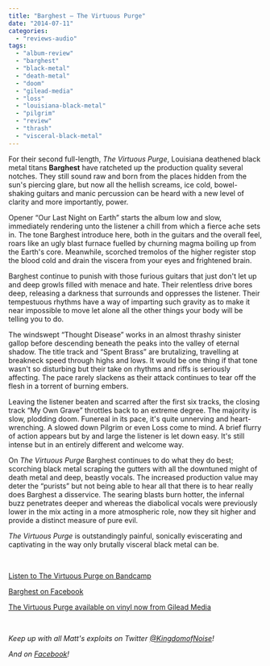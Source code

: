 ```yaml
---
title: "Barghest – The Virtuous Purge"
date: "2014-07-11"
categories: 
  - "reviews-audio"
tags: 
  - "album-review"
  - "barghest"
  - "black-metal"
  - "death-metal"
  - "doom"
  - "gilead-media"
  - "loss"
  - "louisiana-black-metal"
  - "pilgrim"
  - "review"
  - "thrash"
  - "visceral-black-metal"
---
```


For their second full-length, _The Virtuous Purge_, Louisiana deathened black metal titans **Barghest** have ratcheted up the production quality several notches. They still sound raw and born from the places hidden from the sun's piercing glare, but now all the hellish screams, ice cold, bowel-shaking guitars and manic percussion can be heard with a new level of clarity and more importantly, power.

Opener “Our Last Night on Earth” starts the album low and slow, immediately rendering unto the listener a chill from which a fierce ache sets in. The tone Barghest introduce here, both in the guitars and the overall feel, roars like an ugly blast furnace fuelled by churning magma boiling up from the Earth's core. Meanwhile, scorched tremolos of the higher register stop the blood cold and drain the viscera from your eyes and frightened brain.

Barghest continue to punish with those furious guitars that just don't let up and deep growls filled with menace and hate. Their relentless drive bores deep, releasing a darkness that surrounds and oppresses the listener. Their tempestuous rhythms have a way of imparting such gravity as to make it near impossible to move let alone all the other things your body will be telling you to do.

The windswept “Thought Disease” works in an almost thrashy sinister gallop before descending beneath the peaks into the valley of eternal shadow. The title track and “Spent Brass” are brutalizing, travelling at breakneck speed through highs and lows. It would be one thing if that tone wasn't so disturbing but their take on rhythms and riffs is seriously affecting. The pace rarely slackens as their attack continues to tear off the flesh in a torrent of burning embers.

Leaving the listener beaten and scarred after the first six tracks, the closing track “My Own Grave” throttles back to an extreme degree. The majority is slow, plodding doom. Funereal in its pace, it's quite unnerving and heart-wrenching. A slowed down Pilgrim or even Loss come to mind. A brief flurry of action appears but by and large the listener is let down easy. It's still intense but in an entirely different and welcome way.

On _The Virtuous Purge_ Barghest continues to do what they do best; scorching black metal scraping the gutters with all the downtuned might of death metal and deep, beastly vocals. The increased production value may deter the “purists” but not being able to hear all that there is to hear really does Barghest a disservice. The searing blasts burn hotter, the infernal buzz penetrates deeper and whereas the diabolical vocals were previously lower in the mix acting in a more atmospheric role, now they sit higher and provide a distinct measure of pure evil.

_The Virtuous Purge_ is outstandingly painful, sonically eviscerating and captivating in the way only brutally visceral black metal can be.

 

[Listen to The Virtuous Purge on Bandcamp](http://barghestsoulless.bandcamp.com/album/the-virtuous-purge)

[Barghest on Facebook](https://www.facebook.com/barghestsoulless)

[The Virtuous Purge available on vinyl now from Gilead Media](http://www.gileadmedia.net/releasedirectory/relic54-barghest-the-virtuous-purge-lp/)

 

_Keep up with all Matt's exploits on Twitter [@KingdomofNoise](http://www.twitter.com/kingdomofnoise)!_

_And on [Facebook](http://www.facebook.com/kingdomofnoise)!_
